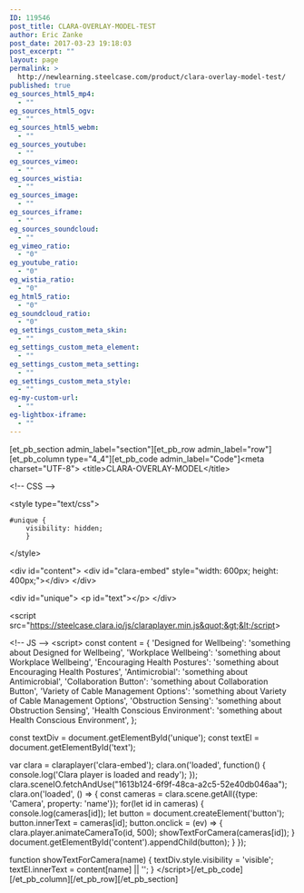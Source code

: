 ```yaml
---
ID: 119546
post_title: CLARA-OVERLAY-MODEL-TEST
author: Eric Zanke
post_date: 2017-03-23 19:18:03
post_excerpt: ""
layout: page
permalink: >
  http://newlearning.steelcase.com/product/clara-overlay-model-test/
published: true
eg_sources_html5_mp4:
  - ""
eg_sources_html5_ogv:
  - ""
eg_sources_html5_webm:
  - ""
eg_sources_youtube:
  - ""
eg_sources_vimeo:
  - ""
eg_sources_wistia:
  - ""
eg_sources_image:
  - ""
eg_sources_iframe:
  - ""
eg_sources_soundcloud:
  - ""
eg_vimeo_ratio:
  - "0"
eg_youtube_ratio:
  - "0"
eg_wistia_ratio:
  - "0"
eg_html5_ratio:
  - "0"
eg_soundcloud_ratio:
  - "0"
eg_settings_custom_meta_skin:
  - ""
eg_settings_custom_meta_element:
  - ""
eg_settings_custom_meta_setting:
  - ""
eg_settings_custom_meta_style:
  - ""
eg-my-custom-url:
  - ""
eg-lightbox-iframe:
  - ""
---
```

[et_pb_section admin_label="section"][et_pb_row admin_label="row"][et_pb_column type="4_4"][et_pb_code admin_label="Code"]&lt;meta charset=&quot;UTF-8&quot;&gt;
  &lt;title&gt;CLARA-OVERLAY-MODEL&lt;/title&gt;


  &lt;!-- CSS --&gt;

  &lt;style type=&quot;text/css&quot;&gt;
  	
  	#unique {
		visibility: hidden; 
		}

  &lt;/style&gt;
  

 
 



  &lt;div id=&quot;content&quot;&gt;
  &lt;div id=&quot;clara-embed&quot; style=&quot;width: 600px; height: 400px;&quot;&gt;&lt;/div&gt;
&lt;/div&gt;

&lt;div id=&quot;unique&quot;&gt;
  &lt;p id=&quot;text&quot;&gt;&lt;/p&gt;
&lt;/div&gt;

&lt;script src=&quot;https://steelcase.clara.io/js/claraplayer.min.js&quot;&gt;&lt;/script&gt;


 &lt;!-- JS --&gt;
  &lt;script&gt;
const content = {
  &#x27;Designed for Wellbeing&#x27;: 
    &#x27;something about Designed for Wellbeing&#x27;,
  &#x27;Workplace Wellbeing&#x27;: 
    &#x27;something about Workplace Wellbeing&#x27;,
  &#x27;Encouraging Health Postures&#x27;: 
    &#x27;something about Encouraging Health Postures&#x27;,
  &#x27;Antimicrobial&#x27;: 
    &#x27;something about Antimicrobial&#x27;,
  &#x27;Collaboration Button&#x27;: 
    &#x27;something about Collaboration Button&#x27;,
  &#x27;Variety of Cable Management Options&#x27;: 
    &#x27;something about Variety of Cable Management Options&#x27;,
  &#x27;Obstruction Sensing&#x27;: 
    &#x27;something about Obstruction Sensing&#x27;,
  &#x27;Health Conscious Environment&#x27;: 
    &#x27;something about Health Conscious Environment&#x27;,
};

const textDiv = document.getElementById(&#x27;unique&#x27;);
const textEl = document.getElementById(&#x27;text&#x27;);


var clara = claraplayer(&#x27;clara-embed&#x27;); 
clara.on(&#x27;loaded&#x27;, function() { console.log(&#x27;Clara player is loaded and ready&#x27;); }); 
clara.sceneIO.fetchAndUse(&quot;1613b124-6f9f-48ca-a2c5-52e40db046aa&quot;); 
clara.on(&#x27;loaded&#x27;, () =&gt; { 
  const cameras = clara.scene.getAll({type: &#x27;Camera&#x27;, property: &#x27;name&#x27;}); 
  for(let id in cameras) { 
    console.log(cameras[id]);
    let button = document.createElement(&#x27;button&#x27;); 
    button.innerText = cameras[id]; 
    button.onclick = (ev) =&gt; { 
      clara.player.animateCameraTo(id, 500); 
      showTextForCamera(cameras[id]);
    }
    document.getElementById(&#x27;content&#x27;).appendChild(button); 
  } 
});

function showTextForCamera(name) {
  textDiv.style.visibility = &#x27;visible&#x27;;
  textEl.innerText = content[name] || &#x27;&#x27;;
}
&lt;/script&gt;[/et_pb_code][/et_pb_column][/et_pb_row][/et_pb_section]